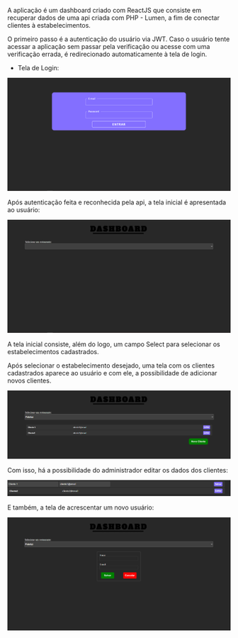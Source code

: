 A aplicação é um dashboard criado com ReactJS que consiste em recuperar dados de uma api criada com PHP - Lumen, a fim de conectar clientes à estabelecimentos. 

O primeiro passo é a autenticação do usuário via JWT. Caso o usuário tente acessar a aplicação sem passar pela verificação ou acesse com uma verificação errada, é redirecionado automaticamente à tela de login. 

- Tela de Login: 

<img src='./tela-login.PNG' alt='Tela de Login'/>

Após autenticação feita e reconhecida pela api, a tela inicial é apresentada ao usuário: 

<img src='./tela-dashboard.PNG' alt='Tela Inicial'/>

A tela inicial consiste, além do logo, um campo Select para selecionar os estabelecimentos cadastrados. 

Após selecionar o estabelecimento desejado, uma tela com os clientes cadastrados aparece ao usuário e com ele, a possibilidade de adicionar novos clientes. 

<img src="./tela-clientes.PNG" alt="Tela de Clientes"/>

Com isso, há a possibilidade do administrador editar os dados dos clientes:

<img src="./tela-edica-clientes.PNG" alt="Edição de Clientes"/>

E também, a tela de acrescentar um novo usuário: 

<img src="./tela-adicionar-novo-cliente.PNG" alt="Tela para adicionar um novo cliente"/>